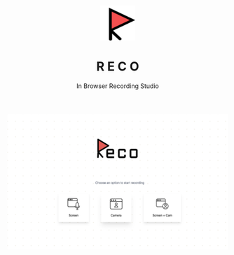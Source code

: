 <div align="center">
  <header>
    <img src="public/android-chrome-192x192.png" height="80" alt="Screenshot of Reco">
    <h1>R E C O</h1>
    <p>In Browser Recording Studio</p>
  </header>
  <img src="assets/ss.png" alt="Screenshot of Reco">
</div>
